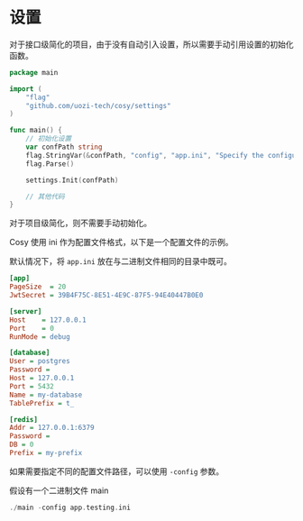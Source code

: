 # 设置

对于接口级简化的项目，由于没有自动引入设置，所以需要手动引用设置的初始化函数。

```go
package main

import (
	"flag"
	"github.com/uozi-tech/cosy/settings"
)

func main() {
	// 初始化设置
	var confPath string
	flag.StringVar(&confPath, "config", "app.ini", "Specify the configuration file")
	flag.Parse()

	settings.Init(confPath)

    // 其他代码
}
```

对于项目级简化，则不需要手动初始化。

Cosy 使用 ini 作为配置文件格式，以下是一个配置文件的示例。

默认情况下，将 `app.ini` 放在与二进制文件相同的目录中既可。

```ini
[app]
PageSize  = 20
JwtSecret = 39B4F75C-8E51-4E9C-87F5-94E40447B0E0

[server]
Host    = 127.0.0.1
Port    = 0
RunMode = debug

[database]
User = postgres
Password =
Host = 127.0.0.1
Port = 5432
Name = my-database
TablePrefix = t_

[redis]
Addr = 127.0.0.1:6379
Password =
DB = 0
Prefix = my-prefix
```

如果需要指定不同的配置文件路径，可以使用 `-config` 参数。

假设有一个二进制文件 main

```go
./main -config app.testing.ini
```